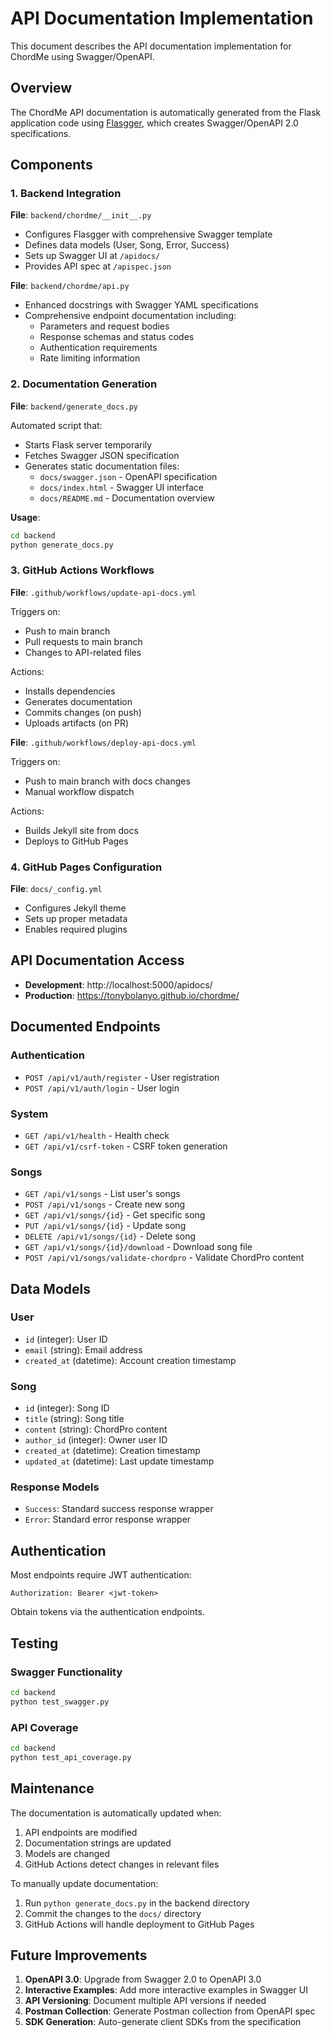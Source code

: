# API Documentation Implementation

This document describes the API documentation implementation for ChordMe using Swagger/OpenAPI.

## Overview

The ChordMe API documentation is automatically generated from the Flask application code using [Flasgger](https://github.com/flasgger/flasgger), which creates Swagger/OpenAPI 2.0 specifications.

## Components

### 1. Backend Integration

**File**: `backend/chordme/__init__.py`

- Configures Flasgger with comprehensive Swagger template
- Defines data models (User, Song, Error, Success)
- Sets up Swagger UI at `/apidocs/`
- Provides API spec at `/apispec.json`

**File**: `backend/chordme/api.py`

- Enhanced docstrings with Swagger YAML specifications
- Comprehensive endpoint documentation including:
  - Parameters and request bodies
  - Response schemas and status codes
  - Authentication requirements
  - Rate limiting information

### 2. Documentation Generation

**File**: `backend/generate_docs.py`

Automated script that:
- Starts Flask server temporarily
- Fetches Swagger JSON specification
- Generates static documentation files:
  - `docs/swagger.json` - OpenAPI specification
  - `docs/index.html` - Swagger UI interface
  - `docs/README.md` - Documentation overview

**Usage**:
```bash
cd backend
python generate_docs.py
```

### 3. GitHub Actions Workflows

**File**: `.github/workflows/update-api-docs.yml`

Triggers on:
- Push to main branch
- Pull requests to main branch
- Changes to API-related files

Actions:
- Installs dependencies
- Generates documentation
- Commits changes (on push)
- Uploads artifacts (on PR)

**File**: `.github/workflows/deploy-api-docs.yml`

Triggers on:
- Push to main branch with docs changes
- Manual workflow dispatch

Actions:
- Builds Jekyll site from docs
- Deploys to GitHub Pages

### 4. GitHub Pages Configuration

**File**: `docs/_config.yml`

- Configures Jekyll theme
- Sets up proper metadata
- Enables required plugins

## API Documentation Access

- **Development**: http://localhost:5000/apidocs/
- **Production**: https://tonybolanyo.github.io/chordme/

## Documented Endpoints

### Authentication
- `POST /api/v1/auth/register` - User registration
- `POST /api/v1/auth/login` - User login

### System
- `GET /api/v1/health` - Health check
- `GET /api/v1/csrf-token` - CSRF token generation

### Songs
- `GET /api/v1/songs` - List user's songs
- `POST /api/v1/songs` - Create new song
- `GET /api/v1/songs/{id}` - Get specific song
- `PUT /api/v1/songs/{id}` - Update song
- `DELETE /api/v1/songs/{id}` - Delete song
- `GET /api/v1/songs/{id}/download` - Download song file
- `POST /api/v1/songs/validate-chordpro` - Validate ChordPro content

## Data Models

### User
- `id` (integer): User ID
- `email` (string): Email address
- `created_at` (datetime): Account creation timestamp

### Song
- `id` (integer): Song ID
- `title` (string): Song title
- `content` (string): ChordPro content
- `author_id` (integer): Owner user ID
- `created_at` (datetime): Creation timestamp
- `updated_at` (datetime): Last update timestamp

### Response Models
- `Success`: Standard success response wrapper
- `Error`: Standard error response wrapper

## Authentication

Most endpoints require JWT authentication:
```
Authorization: Bearer <jwt-token>
```

Obtain tokens via the authentication endpoints.

## Testing

### Swagger Functionality
```bash
cd backend
python test_swagger.py
```

### API Coverage
```bash
cd backend
python test_api_coverage.py
```

## Maintenance

The documentation is automatically updated when:
1. API endpoints are modified
2. Documentation strings are updated
3. Models are changed
4. GitHub Actions detect changes in relevant files

To manually update documentation:
1. Run `python generate_docs.py` in the backend directory
2. Commit the changes to the `docs/` directory
3. GitHub Actions will handle deployment to GitHub Pages

## Future Improvements

1. **OpenAPI 3.0**: Upgrade from Swagger 2.0 to OpenAPI 3.0
2. **Interactive Examples**: Add more interactive examples in Swagger UI
3. **API Versioning**: Document multiple API versions if needed
4. **Postman Collection**: Generate Postman collection from OpenAPI spec
5. **SDK Generation**: Auto-generate client SDKs from the specification